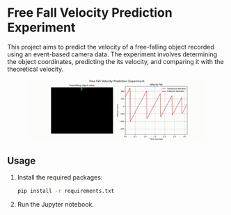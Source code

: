 # Free Fall Velocity Prediction Experiment
This project aims to predict the velocity of a free-falling object recorded using an event-based camera data. The experiment involves determining the object coordinates, predicting the its velocity, and comparing it with the theoretical velocity.

<div align="center">
  <img src="results/result_4.gif" alt="Demo Video" style="width: 80%; height: auto;">
</div>

## Usage
1. Install the required packages:
    ```sh
    pip install -r requirements.txt
    ```

2. Run the Jupyter notebook.